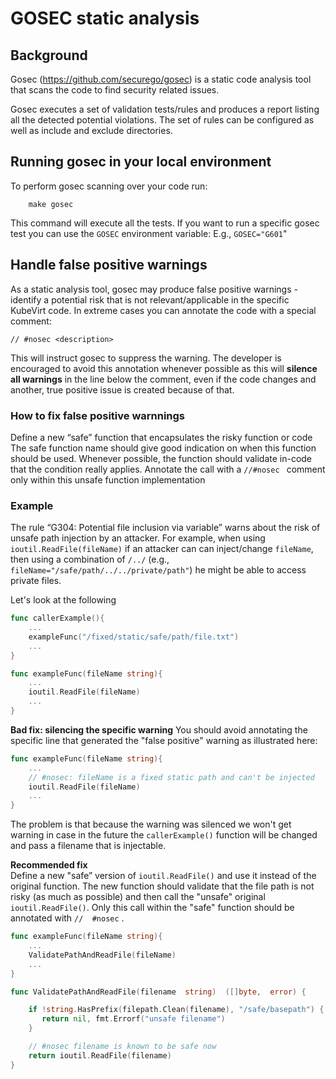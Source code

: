 # GOSEC static analysis 
## Background
Gosec (https://github.com/securego/gosec) is a static code analysis tool that scans the code to find security related issues.

Gosec executes a set of validation tests/rules and produces a report listing all the detected potential violations. The set of rules can be configured as well as include and exclude directories. 

## Running gosec in your local environment
To perform gosec scanning over your code run:
```
    make gosec
```
This command will execute all the tests. If you want to run a specific gosec test you can use the `GOSEC` environment variable: E.g.,  `GOSEC="G601`"

## Handle false positive warnings
As a static analysis tool, gosec may produce false positive warnings - identify a potential risk that is not relevant/applicable in the specific KubeVirt code. 
In extreme cases you can annotate the code with a special comment:
```
// #nosec <description>
```
This will instruct gosec to suppress the warning.
The developer is encouraged to avoid this annotation whenever possible as this will **silence all warnings** in the line below the comment, even if the code changes and another, true positive issue is created because of that.

### How to fix false positive warnnings
Define a new “safe” function that encapsulates the risky function or code
The safe function name should give good indication on when this function should be used. Whenever possible, the function should validate in-code that the condition really applies.
Annotate the call with a `//#nosec ` comment only within this unsafe function implementation

### Example  
The  rule  “G304:  Potential  file  inclusion  via  variable”  warns  about  the  risk  of  unsafe  path  injection  by  an  attacker.  For  example,  when  using  `ioutil.ReadFile(fileName)`  if  an  attacker  can  can inject/change  `fileName`,  then  using  a  combination  of  `/../`  (e.g.,  `fileName="/safe/path/../../private/path"`)  he  might  be  able  to  access  private  files.

Let's look at the following 
```go
func callerExample(){
    ...    
    exampleFunc("/fixed/static/safe/path/file.txt")
    ...
}

func exampleFunc(fileName string){
    ...    
    ioutil.ReadFile(fileName)
    ...
}
```

**Bad fix: silencing the specific warning**
You should avoid annotating the specific line that generated the "false positive" warning  as illustrated here:
```go
func exampleFunc(fileName string){
    ...   
    // #nosec: fileName is a fixed static path and can't be injected 
    ioutil.ReadFile(fileName)
    ...
}
```
The problem is that because the warning was silenced we won't get warning in case in the future the  `callerExample()` function will be changed and pass a filename that is injectable.  
  
**Recommended fix**  
Define  a  new  "safe”  version  of  `ioutil.ReadFile()`  and use it instead of the original function. The new function should validate  that the file path  is  not  risky  (as  much  as  possible)  and  then  call  the  "unsafe"  original  `ioutil.ReadFile()`.  Only  this  call  within  the  "safe"  function  should  be  annotated  with  `//  #nosec` .

```go
func exampleFunc(fileName string){
    ...    
    ValidatePathAndReadFile(fileName)
    ...
}

func ValidatePathAndReadFile(filename  string)  ([]byte,  error) {

    if !string.HasPrefix(filepath.Clean(filename), "/safe/basepath") {
       return nil, fmt.Errorf("unsafe filename")
    }

    // #nosec filename is known to be safe now
    return ioutil.ReadFile(filename)
}
```
